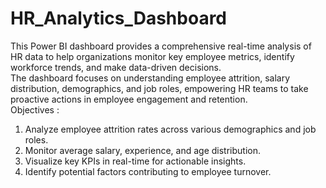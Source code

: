 # HR_Analytics_Dashboard
This Power BI dashboard provides a comprehensive real-time analysis of HR data to help organizations monitor key employee metrics, identify workforce trends, and make data-driven decisions.  
The dashboard focuses on understanding employee attrition, salary distribution, demographics, and job roles, empowering HR teams to take proactive actions in employee engagement and retention.  
Objectives :  
1) Analyze employee attrition rates across various demographics and job roles.  
2) Monitor average salary, experience, and age distribution.  
3) Visualize key KPIs in real-time for actionable insights.  
4) Identify potential factors contributing to employee turnover.  
